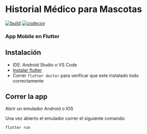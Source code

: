 # Historial Médico para Mascotas

[![build](https://github.com/ttip-mascotas/front/actions/workflows/build.yaml/badge.svg)](https://github.com/ttip-mascotas/front/actions/workflows/build.yml) [![codecov](https://codecov.io/gh/ttip-mascotas/front/graph/badge.svg?token=R3WNCSZZK1)](https://codecov.io/gh/ttip-mascotas/front)

### App Mobile en Flutter

## Instalación

- IDE: Android Studio o VS Code
- [Instalar flutter](https://docs.flutter.dev/get-started/install)
- Correr `flutter doctor` para verificar que este instalado todo correctamente

## Correr la app

Abrir un emulador Android o IOS

Una vez abierto el emulador correr el siguiente comando:

`flutter run`
